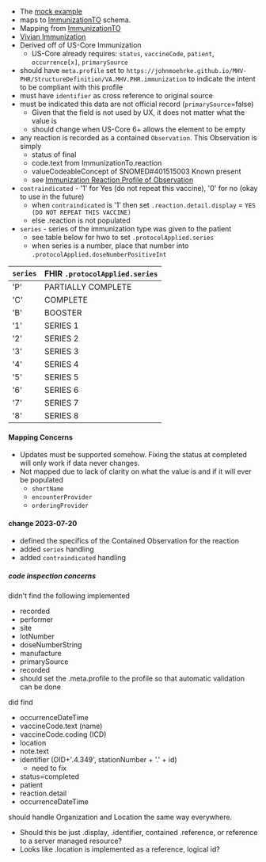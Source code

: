 
- The [mock example](https://github.com/JohnMoehrke/MHV-PHR/blob/main/mocks/immunization.xml) 
- maps to [ImmunizationTO](https://github.com/department-of-veterans-affairs/mhv-np-via-wsclient/blob/development/src/main/resources/VIA_v4.0.7_uat.wsdl) schema.
- Mapping from [ImmunizationTO](StructureDefinition-VA.MHV.PHR.immunization-mappings.html#mappings-for-vdif-to-mhv-phr-immunizationto)
- [Vivian Immunization](https://vivian.worldvista.org/dox/Global_XkFVUE5WSU1N.html)
- Derived off of US-Core Immunization
  - US-Core already requires: `status`, `vaccineCode`, `patient`, `occurrence[x]`, `primarySource`
- should have `meta.profile` set to `https://johnmoehrke.github.io/MHV-PHR/StructureDefinition/VA.MHV.PHR.immunization` to indicate the intent to be compliant with this profile
- must have `identifier` as cross reference to original source
- must be indicated this data are not official record (`primarySource`=false)
  - Given that the field is not used by UX, it does not matter what the value is
  - should change when US-Core 6+ allows the element to be empty
- any reaction is recorded as a contained `Observation`. This Observation is simply
  - status of final
  - code.text from ImmunizationTo.reaction
  - valueCodeableConcept of SNOMED#401515003 Known present
  - see [Immunization Reaction Profile of Observation](StructureDefinition-VA.MHV.PHR.immunizationReaction.html)
- `contraindicated` - '1' for Yes (do not repeat this vaccine), '0' for no (okay to use in the future)
  - when `contraindicated` is '1' then set `.reaction.detail.display` = `YES (DO NOT REPEAT THIS VACCINE)`
  - else .reaction is not populated
- `series` - series of the immunization type was given to the patient
  - see table below for hwo to set `.protocolApplied.series`
  - when series is a number, place that number into `.protocolApplied.doseNumberPositiveInt`

| `series` |  FHIR `.protocolApplied.series` |
|--------|------|
| 'P' | PARTIALLY COMPLETE |
| 'C' | COMPLETE |
| 'B' | BOOSTER |
| '1' | SERIES 1 |
| '2' | SERIES 2 |
| '3' | SERIES 3 |
| '4' | SERIES 4 |
| '5' | SERIES 5 |
| '6' | SERIES 6 |
| '7' | SERIES 7 |
| '8' | SERIES 8 |
  
#### Mapping Concerns

- Updates must be supported somehow. Fixing the status at completed will only work if data never changes.
- Not mapped due to lack of clarity on what the value is and if it will ever be populated
  - `shortName`
  - `encounterProvider`
  - `orderingProvider`

#### change 2023-07-20

- defined the specifics of the Contained Observation for the reaction
- added `series` handling
- added `contraindicated` handling

##### code inspection concerns

didn't find the following implemented

- recorded
- performer
- site
- lotNumber
- doseNumberString
- manufacture
- primarySource
- recorded
- should set the .meta.profile to the profile so that automatic validation can be done

did find

- occurrenceDateTime
- vaccineCode.text (name)
- vaccineCode.coding (ICD)
- location
- note.text
- identifier (OID+'.4.349', stationNumber + '.' + id)
  - need to fix
- status=completed
- patient
- reaction.detail
- occurrenceDateTime

should handle Organization and Location the same way everywhere.

- Should this be just .display, .identifier, contained .reference, or reference to a server managed resource?
- Looks like .location is implemented as a reference, logical id?

